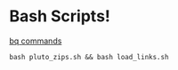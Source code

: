 # Bash Scripts!

[bq commands](https://cloud.google.com/bigquery/docs/loading-data-cloud-storage-csv)

```
bash pluto_zips.sh && bash load_links.sh
```